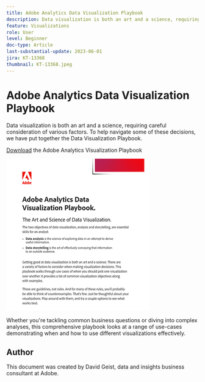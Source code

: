 ```yaml
---
title: Adobe Analytics Data Visualization Playbook
description: Data visualization is both an art and a science, requiring careful consideration of various factors. To help navigate some of these decisions, we have put together the Data Visualization Playbook.
feature: Visualizations
role: User
level: Beginner
doc-type: Article
last-substantial-update: 2023-06-01
jira: KT-13368
thumbnail: KT-13368.jpeg
---
```


# Adobe Analytics Data Visualization Playbook

Data visualization is both an art and a science, requiring careful consideration of various factors. To help navigate some of these decisions, we have put together the Data Visualization Playbook. 


[Download](assets/adobe-analytics-data-visualization-playbook.pdf) the Adobe Analytics Visualization Playbook

[![Playbook](assets/data-visualization-playbook-image.png)](assets/adobe-analytics-data-visualization-playbook.pdf)

Whether you're tackling common business questions or diving into complex analyses, this comprehensive playbook looks at a range of use-cases demonstrating when and how to use different visualizations effectively.

## Author

This document was created by David Geist,
data and insights business consultant at Adobe.